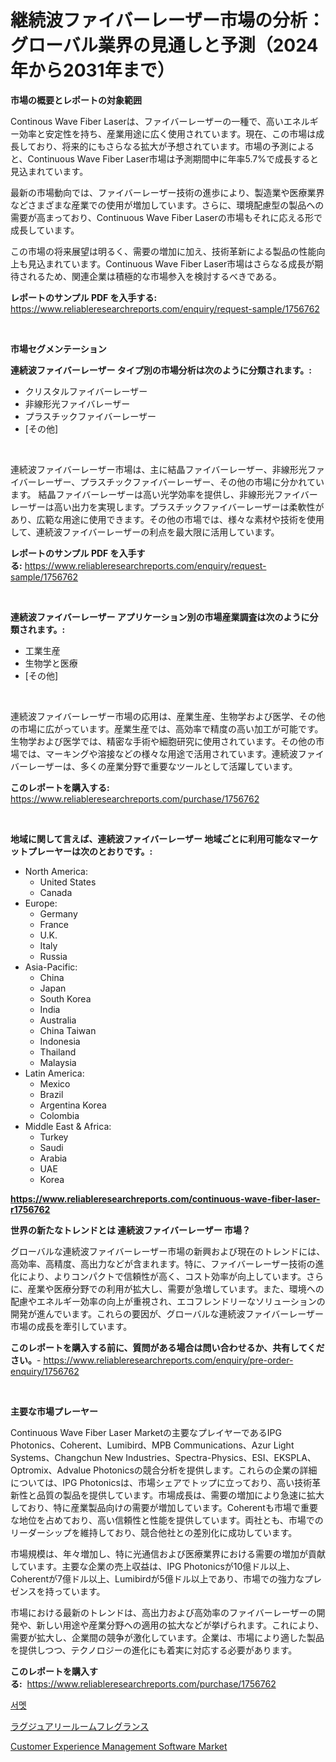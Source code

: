 <p><h1>継続波ファイバーレーザー市場の分析：グローバル業界の見通しと予測（2024年から2031年まで）</h1></p><p><strong>市場の概要とレポートの対象範囲</strong></p>
<p><p>Continous Wave Fiber Laserは、ファイバーレーザーの一種で、高いエネルギー効率と安定性を持ち、産業用途に広く使用されています。現在、この市場は成長しており、将来的にもさらなる拡大が予想されています。市場の予測によると、Continuous Wave Fiber Laser市場は予測期間中に年率5.7%で成長すると見込まれています。</p><p>最新の市場動向では、ファイバーレーザー技術の進歩により、製造業や医療業界などさまざまな産業での使用が増加しています。さらに、環境配慮型の製品への需要が高まっており、Continuous Wave Fiber Laserの市場もそれに応える形で成長しています。</p><p>この市場の将来展望は明るく、需要の増加に加え、技術革新による製品の性能向上も見込まれています。Continuous Wave Fiber Laser市場はさらなる成長が期待されるため、関連企業は積極的な市場参入を検討するべきである。</p></p>
<p><strong>レポートのサンプル PDF を入手する:</strong> <a href="https://www.reliableresearchreports.com/enquiry/request-sample/1756762">https://www.reliableresearchreports.com/enquiry/request-sample/1756762</a></p>
<p>&nbsp;</p>
<p><strong>市場セグメンテーション</strong></p>
<p><strong>連続波ファイバーレーザー タイプ別の市場分析は次のように分類されます。:</strong></p>
<p><ul><li>クリスタルファイバーレーザー</li><li>非線形光ファイバレーザー</li><li>プラスチックファイバーレーザー</li><li>[その他]</li></ul></p>
<p>&nbsp;</p>
<p><p>連続波ファイバーレーザー市場は、主に結晶ファイバーレーザー、非線形光ファイバーレーザー、プラスチックファイバーレーザー、その他の市場に分かれています。 結晶ファイバーレーザーは高い光学効率を提供し、非線形光ファイバーレーザーは高い出力を実現します。プラスチックファイバーレーザーは柔軟性があり、広範な用途に使用できます。その他の市場では、様々な素材や技術を使用して、連続波ファイバーレーザーの利点を最大限に活用しています。</p></p>
<p><strong>レポートのサンプル PDF を入手する:</strong>&nbsp;<a href="https://www.reliableresearchreports.com/enquiry/request-sample/1756762">https://www.reliableresearchreports.com/enquiry/request-sample/1756762</a></p>
<p>&nbsp;</p>
<p><strong> 連続波ファイバーレーザー アプリケーション別の市場産業調査は次のように分類されます。:</strong></p>
<p><ul><li>工業生産</li><li>生物学と医療</li><li>[その他]</li></ul></p>
<p>&nbsp;</p>
<p><p>連続波ファイバーレーザー市場の応用は、産業生産、生物学および医学、その他の市場に広がっています。産業生産では、高効率で精度の高い加工が可能です。生物学および医学では、精密な手術や細胞研究に使用されています。その他の市場では、マーキングや溶接などの様々な用途で活用されています。連続波ファイバーレーザーは、多くの産業分野で重要なツールとして活躍しています。</p></p>
<p><strong>このレポートを購入する:</strong>&nbsp; <a href="https://www.reliableresearchreports.com/purchase/1756762">https://www.reliableresearchreports.com/purchase/1756762</a></p>
<p>&nbsp;</p>
<p><strong>地域に関して言えば、連続波ファイバーレーザー 地域ごとに利用可能なマーケットプレーヤーは次のとおりです。:</strong></p>
<p><ul>
    <li>
        North America:
        <ul>
            <li>United States</li>
            <li>Canada</li>
        </ul>
    </li>
    <li>
        Europe:
        <ul>
            <li>Germany</li>
            <li>France</li>
            <li>U.K.</li>
            <li>Italy</li>
            <li>Russia</li>
        </ul>
    </li>
    <li>
        Asia-Pacific:
        <ul>
            <li>China</li>
            <li>Japan</li>
            <li>South Korea</li>
            <li>India</li>
            <li>Australia</li>
            <li>China Taiwan</li>
            <li>Indonesia</li>
            <li>Thailand</li>
            <li>Malaysia</li>
        </ul>
    </li>
    <li>
        Latin America:
        <ul>
            <li>Mexico</li>
            <li>Brazil</li>
            <li>Argentina Korea</li>
            <li>Colombia</li>
        </ul>
    </li>
    <li>
        Middle East & Africa:
        <ul>
            <li>Turkey</li>
            <li>Saudi</li>
            <li>Arabia</li>
            <li>UAE</li>
            <li>Korea</li>
        </ul>
    </li>
    </ul></p>
<p><strong><a href="https://www.reliableresearchreports.com/continuous-wave-fiber-laser-r1756762">https://www.reliableresearchreports.com/continuous-wave-fiber-laser-r1756762</a></strong>&nbsp;</p>
<p><strong>世界の新たなトレンドとは 連続波ファイバーレーザー 市場？</strong></p>
<p><p>グローバルな連続波ファイバーレーザー市場の新興および現在のトレンドには、高効率、高精度、高出力などが含まれます。特に、ファイバーレーザー技術の進化により、よりコンパクトで信頼性が高く、コスト効率が向上しています。さらに、産業や医療分野での利用が拡大し、需要が急増しています。また、環境への配慮やエネルギー効率の向上が重視され、エコフレンドリーなソリューションの開発が進んでいます。これらの要因が、グローバルな連続波ファイバーレーザー市場の成長を牽引しています。</p></p>
<p><strong>このレポートを購入する前に、質問がある場合は問い合わせるか、共有してください。</strong>- <a href="https://www.reliableresearchreports.com/enquiry/pre-order-enquiry/1756762">https://www.reliableresearchreports.com/enquiry/pre-order-enquiry/1756762</a></p>
<p>&nbsp;</p>
<p><strong>主要な市場プレーヤー</strong></p>
<p><p>Continuous Wave Fiber Laser Marketの主要なプレイヤーであるIPG Photonics、Coherent、Lumibird、MPB Communications、Azur Light Systems、Changchun New Industries、Spectra-Physics、ESI、EKSPLA、Optromix、Advalue Photonicsの競合分析を提供します。これらの企業の詳細については、IPG Photonicsは、市場シェアでトップに立っており、高い技術革新性と品質の製品を提供しています。市場成長は、需要の増加により急速に拡大しており、特に産業製品向けの需要が増加しています。Coherentも市場で重要な地位を占めており、高い信頼性と性能を提供しています。両社とも、市場でのリーダーシップを維持しており、競合他社との差別化に成功しています。</p><p>市場規模は、年々増加し、特に光通信および医療業界における需要の増加が貢献しています。主要な企業の売上収益は、IPG Photonicsが10億ドル以上、Coherentが7億ドル以上、Lumibirdが5億ドル以上であり、市場での強力なプレゼンスを持っています。</p><p>市場における最新のトレンドは、高出力および高効率のファイバーレーザーの開発や、新しい用途や産業分野への適用の拡大などが挙げられます。これにより、需要が拡大し、企業間の競争が激化しています。企業は、市場により適した製品を提供しつつ、テクノロジーの進化にも着実に対応する必要があります。</p></p>
<p><strong>このレポートを購入する:</strong>&nbsp;&nbsp;<a href="https://www.reliableresearchreports.com/purchase/1756762">https://www.reliableresearchreports.com/purchase/1756762</a></p>
<p><p><a href="https://github.com/lzuwsfreyoq70/Market-Research-Report-List-1/blob/main/276023322971.md">서멧</a></p><p><a href="https://github.com/avwofrml53535/Market-Research-Report-List-1/blob/main/364354125098.md">ラグジュアリールームフレグランス</a></p><p><a href="https://github.com/santosh758595/Market-Research-Report-List-4/blob/main/customer-experience-management-software-market.md">Customer Experience Management Software Market</a></p></p>